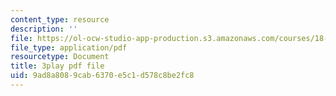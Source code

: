 ```yaml
---
content_type: resource
description: ''
file: https://ol-ocw-studio-app-production.s3.amazonaws.com/courses/18-02sc-multivariable-calculus-fall-2010/9ad8a8089cab6370e5c1d578c8be2fc8_KnVNFj53Eq4.pdf
file_type: application/pdf
resourcetype: Document
title: 3play pdf file
uid: 9ad8a808-9cab-6370-e5c1-d578c8be2fc8
---
```

